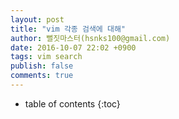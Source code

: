 ```yaml
---
layout: post
title: "vim 각종 검색에 대해"
author: 뻘짓마스터(hsnks100@gmail.com)
date: 2016-10-07 22:02 +0900 
tags: vim search
publish: false
comments: true
---
```

* table of contents
{:toc}


##

##

##

